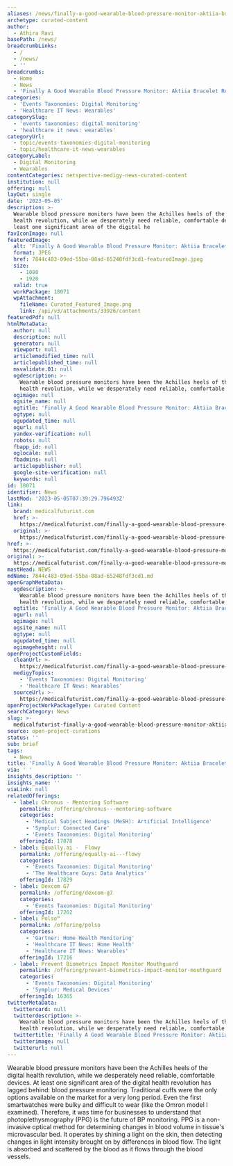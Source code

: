 ```yaml
---
aliases: /news/finally-a-good-wearable-blood-pressure-monitor-aktiia-bracelet-review
archetype: curated-content
author:
  - Athira Ravi
basePath: /news/
breadcrumbLinks:
  - /
  - /news/
  - ''
breadcrumbs:
  - Home
  - News
  - 'Finally A Good Wearable Blood Pressure Monitor: Aktiia Bracelet Review'
categories:
  - 'Events Taxonomies: Digital Monitoring'
  - 'Healthcare IT News: Wearables'
categorySlug:
  - 'events taxonomies: digital monitoring'
  - 'healthcare it news: wearables'
categoryUrl:
  - topic/events-taxonomies-digital-monitoring
  - topic/healthcare-it-news-wearables
categoryLabel:
  - Digital Monitoring
  - Wearables
contentCategories: netspective-medigy-news-curated-content
institution: null
offering: null
layOut: single
date: '2023-05-05'
description: >-
  Wearable blood pressure monitors have been the Achilles heels of the digital
  health revolution, while we desperately need reliable, comfortable devices. At
  least one significant area of the digital he
favIconImage: null
featuredImage:
  alt: 'Finally A Good Wearable Blood Pressure Monitor: Aktiia Bracelet Review'
  format: JPEG
  href: 7844c483-09ed-55ba-88ad-65248fdf3cd1-featuredImage.jpeg
  size:
    - 1080
    - 1920
  valid: true
  workPackage: 18071
  wpAttachment:
    fileName: Curated_Featured_Image.png
    link: /api/v3/attachments/33926/content
featuredPdf: null
htmlMetaData:
  author: null
  description: null
  generator: null
  viewport: null
  articlemodified_time: null
  articlepublished_time: null
  msvalidate.01: null
  ogdescription: >-
    Wearable blood pressure monitors have been the Achilles heels of the digital
    health revolution, while we desperately need reliable, comfortable devices.
  ogimage: null
  ogsite_name: null
  ogtitle: 'Finally A Good Wearable Blood Pressure Monitor: Aktiia Bracelet Review'
  ogtype: null
  ogupdated_time: null
  ogurl: null
  yandex-verification: null
  robots: null
  fbapp_id: null
  oglocale: null
  fbadmins: null
  articlepublisher: null
  google-site-verification: null
  keywords: null
id: 18071
identifier: News
lastMod: '2023-05-05T07:39:29.796493Z'
link:
  brand: medicalfuturist.com
  href: >-
    https://medicalfuturist.com/finally-a-good-wearable-blood-pressure-monitor-aktiia-bracelet-review/
  original: >-
    https://medicalfuturist.com/finally-a-good-wearable-blood-pressure-monitor-aktiia-bracelet-review
href: >-
  https://medicalfuturist.com/finally-a-good-wearable-blood-pressure-monitor-aktiia-bracelet-review/
original: >-
  https://medicalfuturist.com/finally-a-good-wearable-blood-pressure-monitor-aktiia-bracelet-review
mastHead: NEWS
mdName: 7844c483-09ed-55ba-88ad-65248fdf3cd1.md
openGraphMetaData:
  ogdescription: >-
    Wearable blood pressure monitors have been the Achilles heels of the digital
    health revolution, while we desperately need reliable, comfortable devices.
  ogtitle: 'Finally A Good Wearable Blood Pressure Monitor: Aktiia Bracelet Review'
  ogurl: null
  ogimage: null
  ogsite_name: null
  ogtype: null
  ogupdated_time: null
  ogimageheight: null
openProjectCustomFields:
  cleanUrl: >-
    https://medicalfuturist.com/finally-a-good-wearable-blood-pressure-monitor-aktiia-bracelet-review/
  medigyTopics:
    - 'Events Taxonomies: Digital Monitoring'
    - 'Healthcare IT News: Wearables'
  sourceUrl: >-
    https://medicalfuturist.com/finally-a-good-wearable-blood-pressure-monitor-aktiia-bracelet-review
openProjectWorkPackageType: Curated Content
searchCategory: News
slug: >-
  medicalfuturist-finally-a-good-wearable-blood-pressure-monitor-aktiia-bracelet-review
source: open-project-curations
status: ''
sub: brief
tags:
  - News
title: 'Finally A Good Wearable Blood Pressure Monitor: Aktiia Bracelet Review'
via: ' '
insights_description: ''
insights_name: ''
viaLink: null
relatedOfferings:
  - label: Chronus - Mentoring Software
    permalink: /offering/chronus---mentoring-software
    categories:
      - 'Medical Subject Headings (MeSH): Artificial Intelligence'
      - 'Symplur: Connected Care'
      - 'Events Taxonomies: Digital Monitoring'
    offeringId: 17878
  - label: Equally.ai -  Flowy
    permalink: /offering/equally-ai---flowy
    categories:
      - 'Events Taxonomies: Digital Monitoring'
      - 'The Healthcare Guys: Data Analytics'
    offeringId: 17829
  - label: Dexcom G7
    permalink: /offering/dexcom-g7
    categories:
      - 'Events Taxonomies: Digital Monitoring'
    offeringId: 17262
  - label: Polso™
    permalink: /offering/polso
    categories:
      - 'Gartner: Home Health Monitoring'
      - 'Healthcare IT News: Home Health'
      - 'Healthcare IT News: Wearables'
    offeringId: 17216
  - label: Prevent Biometrics Impact Monitor Mouthguard
    permalink: /offering/prevent-biometrics-impact-monitor-mouthguard
    categories:
      - 'Events Taxonomies: Digital Monitoring'
      - 'Symplur: Medical Devices'
    offeringId: 16365
twitterMetaData:
  twittercard: null
  twitterdescription: >-
    Wearable blood pressure monitors have been the Achilles heels of the digital
    health revolution, while we desperately need reliable, comfortable devices.
  twittertitle: 'Finally A Good Wearable Blood Pressure Monitor: Aktiia Bracelet Review'
  twitterimage: null
  twitterurl: null
---
```

<p>Wearable blood pressure monitors have been the Achilles heels of the digital health revolution, while we desperately need reliable, comfortable devices. At least one significant area of the digital health revolution has lagged behind: blood pressure monitoring. Traditional cuffs were the only options available on the market for a very long period. Even the first smartwatches were bulky and difficult to wear (like the Omron model I examined). Therefore, it was time for businesses to understand that photoplethysmography (PPG) is the future of BP monitoring. PPG is a non-invasive optical method for determining changes in blood volume in tissue's microvascular bed. It operates by shining a light on the skin, then detecting changes in light intensity brought on by differences in blood flow. The light is absorbed and scattered by the blood as it flows through the blood vessels.</p>